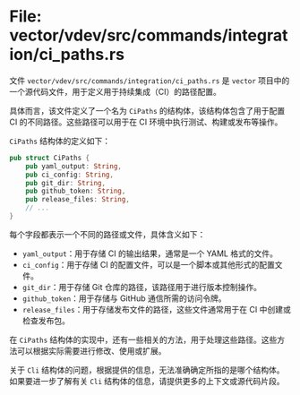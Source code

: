 # File: vector/vdev/src/commands/integration/ci_paths.rs

文件 `vector/vdev/src/commands/integration/ci_paths.rs` 是 `vector` 项目中的一个源代码文件，用于定义用于持续集成（CI）的路径配置。

具体而言，该文件定义了一个名为 `CiPaths` 的结构体，该结构体包含了用于配置 CI 的不同路径。这些路径可以用于在 CI 环境中执行测试、构建或发布等操作。

`CiPaths` 结构体的定义如下：

```rust
pub struct CiPaths {
    pub yaml_output: String,
    pub ci_config: String,
    pub git_dir: String,
    pub github_token: String,
    pub release_files: String,
    // ...
}
```

每个字段都表示一个不同的路径或文件，具体含义如下：

- `yaml_output`：用于存储 CI 的输出结果，通常是一个 YAML 格式的文件。
- `ci_config`：用于存储 CI 的配置文件，可以是一个脚本或其他形式的配置文件。
- `git_dir`：用于存储 Git 仓库的路径，该路径用于进行版本控制操作。
- `github_token`：用于存储与 GitHub 通信所需的访问令牌。
- `release_files`：用于存储发布文件的路径，这些文件通常用于在 CI 中创建或检查发布包。

在 `CiPaths` 结构体的实现中，还有一些相关的方法，用于处理这些路径。这些方法可以根据实际需要进行修改、使用或扩展。

关于 `Cli` 结构体的问题，根据提供的信息，无法准确确定所指的是哪个结构体。如果要进一步了解有关 `Cli` 结构体的信息，请提供更多的上下文或源代码片段。

